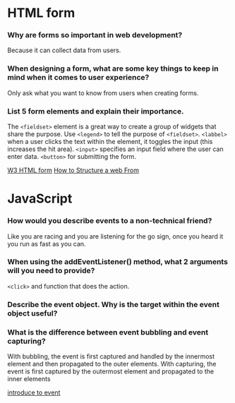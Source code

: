 # HTML form

### Why are forms so important in web development?
Because it can collect data from users.
### When designing a form, what are some key things to keep in mind when it comes to user experience?
Only ask what you want to know from users when creating forms. 
### List 5 form elements and explain their importance.
The `<fieldset>` element is a great way to create a group of widgets that share the purpose. Use `<legend>` to tell the purpose of `<fieldset>`. 
`<labbel>` when a user clicks the text within the <label> element, it toggles the input (this increases the hit area). 
`<input>` specifies an input field where the user can enter data.
`<button>` for submitting the form. 

[W3 HTML form](https://www.w3schools.com/tags/tag_label.asp)
[How to Structure a web From](https://developer.mozilla.org/en-US/docs/Learn/Forms/How_to_structure_a_web_form) 
  
  
# JavaScript
### How would you describe events to a non-technical friend?
  Like you are racing and you are listening for the go sign, once you heard it you run as fast as you can. 
### When using the addEventListener() method, what 2 arguments will you need to provide?
  `<click>` and function that does the action. 
### Describe the event object. Why is the target within the event object useful?
  
### What is the difference between event bubbling and event capturing?
With bubbling, the event is first captured and handled by the innermost element and then propagated to the outer elements. With capturing, the event is first captured by the outermost element and propagated to the inner elements

  [introduce to event](https://developer.mozilla.org/en-US/docs/Learn/JavaScript/Building_blocks/Events)
  
